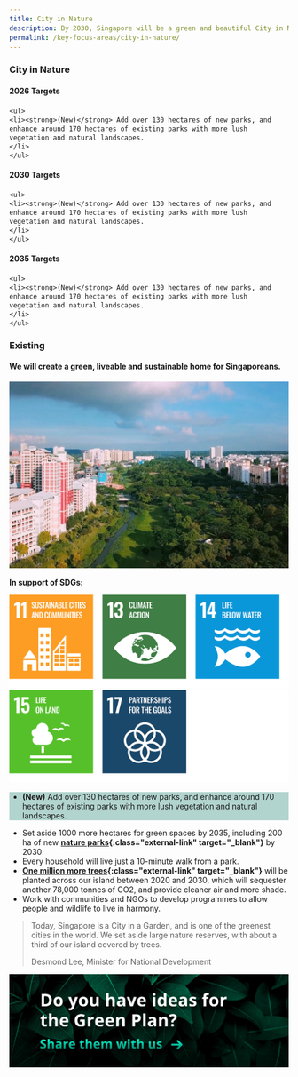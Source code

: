 ```yaml
---
title: City in Nature
description: By 2030, Singapore will be a green and beautiful City in Nature. Learn how we will live, work, and play closer to nature.  
permalink: /key-focus-areas/city-in-nature/
---
```



### City in Nature 

#### 2026 Targets
	<ul>
	<li><strong>(New)</strong> Add over 130 hectares of new parks, and enhance around 170 hectares of existing parks with more lush vegetation and natural landscapes.
	</li>
	</ul>

#### 2030 Targets
	<ul>
	<li><strong>(New)</strong> Add over 130 hectares of new parks, and enhance around 170 hectares of existing parks with more lush vegetation and natural landscapes.
	</li>
	</ul>

#### 2035 Targets
	<ul>
	<li><strong>(New)</strong> Add over 130 hectares of new parks, and enhance around 170 hectares of existing parks with more lush vegetation and natural landscapes.
	</li>
	</ul>


### Existing



#### We will create a green, liveable and sustainable home for Singaporeans.

![City in Nature](/images/framework/framework_cityinnature.jpg)

**In support of SDGs:**

<div class="sdg-container">
	<img class="sdg-image" src="/images/framework/cityinnature_01.jpg" alt="11 13 14" />
	<img class="sdg-image" src="/images/framework/cityinnature_02.jpg" alt="15 17" />
</div>

<div style="background-color:#b2d4ce;">
	<ul>
	<li><strong>(New)</strong> Add over 130 hectares of new parks, and enhance around 170 hectares of existing parks with more lush vegetation and natural landscapes.
	</li>
	</ul>
</div>

- Set aside 1000 more hectares for green spaces by 2035, including 200 ha of new **[nature parks](https://www.mnd.gov.sg/our-work/greening-our-home/greenery){:class="external-link" target="_blank"}** by 2030
- Every household will live just a 10-minute walk from a park. 
- **[One million more trees](https://www.nparks.gov.sg/treessg/one-million-trees-movement){:class="external-link" target="_blank"}** will be planted across our island between 2020 and 2030, which will sequester another 78,000 tonnes of CO2, and provide cleaner air and more shade.
- Work with communities and NGOs to develop programmes to allow people and wildlife to live in harmony.



<blockquote>
  <p>Today, Singapore is a City in a Garden, and is  one of the greenest cities in the world. We set aside large nature reserves, with about a third of our island covered by trees.</p>
  <span class="author">Desmond Lee, Minister for National Development</span>
</blockquote>

[![Ideas](/images/framework/framework_ideas.jpg)](https://form.gov.sg/6013d365bedd790011bb9c86)

<!-- FORM EMBED
<iframe id="iframe" src="https://form.gov.sg/6013d365bedd790011bb9c86" style="width:100%;height:500px"></iframe>
<div style="font-family:Sans-Serif;font-size:12px;color:#999;opacity:0.5;padding-top:5px">Powered by <a href="https://form.gov.sg" style="color: #999">FormSG</a></div> -->
